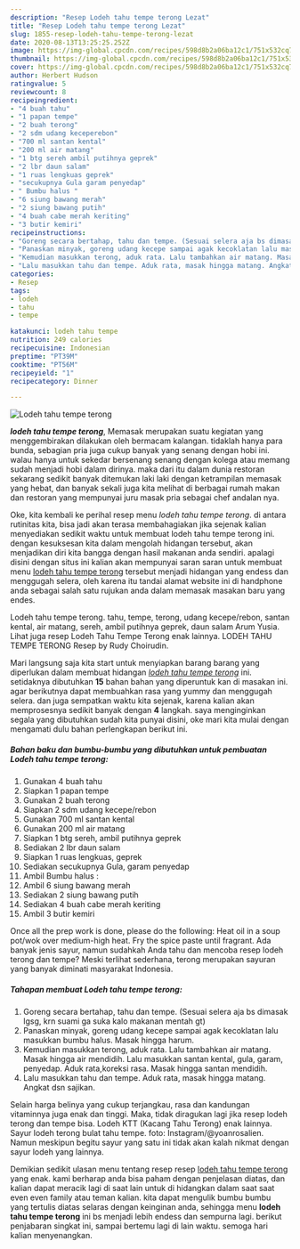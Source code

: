 ```yaml
---
description: "Resep Lodeh tahu tempe terong Lezat"
title: "Resep Lodeh tahu tempe terong Lezat"
slug: 1855-resep-lodeh-tahu-tempe-terong-lezat
date: 2020-08-13T13:25:25.252Z
image: https://img-global.cpcdn.com/recipes/598d8b2a06ba12c1/751x532cq70/lodeh-tahu-tempe-terong-foto-resep-utama.jpg
thumbnail: https://img-global.cpcdn.com/recipes/598d8b2a06ba12c1/751x532cq70/lodeh-tahu-tempe-terong-foto-resep-utama.jpg
cover: https://img-global.cpcdn.com/recipes/598d8b2a06ba12c1/751x532cq70/lodeh-tahu-tempe-terong-foto-resep-utama.jpg
author: Herbert Hudson
ratingvalue: 5
reviewcount: 8
recipeingredient:
- "4 buah tahu"
- "1 papan tempe"
- "2 buah terong"
- "2 sdm udang keceperebon"
- "700 ml santan kental"
- "200 ml air matang"
- "1 btg sereh ambil putihnya geprek"
- "2 lbr daun salam"
- "1 ruas lengkuas geprek"
- "secukupnya Gula garam penyedap"
- " Bumbu halus "
- "6 siung bawang merah"
- "2 siung bawang putih"
- "4 buah cabe merah keriting"
- "3 butir kemiri"
recipeinstructions:
- "Goreng secara bertahap, tahu dan tempe. (Sesuai selera aja bs dimasak lgsg, krn suami ga suka kalo makanan mentah gt)"
- "Panaskan minyak, goreng udang kecepe sampai agak kecoklatan lalu masukkan bumbu halus. Masak hingga harum."
- "Kemudian masukkan terong, aduk rata. Lalu tambahkan air matang. Masak hingga air mendidih. Lalu masukkan santan kental, gula, garam, penyedap. Aduk rata,koreksi rasa. Masak hingga santan mendidih."
- "Lalu masukkan tahu dan tempe. Aduk rata, masak hingga matang. Angkat dsn sajikan."
categories:
- Resep
tags:
- lodeh
- tahu
- tempe

katakunci: lodeh tahu tempe 
nutrition: 249 calories
recipecuisine: Indonesian
preptime: "PT39M"
cooktime: "PT56M"
recipeyield: "1"
recipecategory: Dinner

---
```



![Lodeh tahu tempe terong](https://img-global.cpcdn.com/recipes/598d8b2a06ba12c1/751x532cq70/lodeh-tahu-tempe-terong-foto-resep-utama.jpg)

<b><i>lodeh tahu tempe terong</i></b>, Memasak merupakan suatu kegiatan yang menggembirakan dilakukan oleh bermacam kalangan. tidaklah hanya para bunda, sebagian pria juga cukup banyak yang senang dengan hobi ini. walau hanya untuk sekedar bersenang senang dengan kolega atau memang sudah menjadi hobi dalam dirinya. maka dari itu dalam dunia restoran sekarang sedikit banyak ditemukan laki laki dengan ketrampilan memasak yang hebat, dan banyak sekali juga kita melihat di berbagai rumah makan dan restoran yang mempunyai juru masak pria sebagai chef andalan nya.

Oke, kita kembali ke perihal resep menu <i>lodeh tahu tempe terong</i>. di antara rutinitas kita, bisa jadi akan terasa membahagiakan jika sejenak kalian menyediakan sedikit waktu untuk membuat lodeh tahu tempe terong ini. dengan kesuksesan kita dalam mengolah hidangan tersebut, akan menjadikan diri kita bangga dengan hasil makanan anda sendiri. apalagi disini dengan situs ini kalian akan mempunyai saran saran untuk membuat menu <u>lodeh tahu tempe terong</u> tersebut menjadi hidangan yang endess dan menggugah selera, oleh karena itu tandai alamat website ini di handphone anda sebagai salah satu rujukan anda dalam memasak masakan baru yang endes.

Lodeh tahu tempe terong. tahu, tempe, terong, udang kecepe/rebon, santan kental, air matang, sereh, ambil putihnya geprek, daun salam Arum Yusia. Lihat juga resep Lodeh Tahu Tempe Terong enak lainnya. LODEH TAHU TEMPE TERONG Resep by Rudy Choirudin.


Mari langsung saja kita start untuk menyiapkan barang barang yang diperlukan dalam membuat hidangan <u><i>lodeh tahu tempe terong</i></u> ini. setidaknya dibutuhkan <b>15</b> bahan bahan yang diperuntuk kan di masakan ini. agar berikutnya dapat membuahkan rasa yang yummy dan menggugah selera. dan juga sempatkan waktu kita sejenak, karena kalian akan memprosesnya sedikit banyak dengan <b>4</b> langkah. saya menginginkan segala yang dibutuhkan sudah kita punyai disini, oke mari kita mulai dengan mengamati dulu bahan perlengkapan berikut ini.

<!--inarticleads1-->

##### Bahan baku dan bumbu-bumbu yang dibutuhkan untuk pembuatan Lodeh tahu tempe terong:

1. Gunakan 4 buah tahu
1. Siapkan 1 papan tempe
1. Gunakan 2 buah terong
1. Siapkan 2 sdm udang kecepe/rebon
1. Gunakan 700 ml santan kental
1. Gunakan 200 ml air matang
1. Siapkan 1 btg sereh, ambil putihnya geprek
1. Sediakan 2 lbr daun salam
1. Siapkan 1 ruas lengkuas, geprek
1. Sediakan secukupnya Gula, garam penyedap
1. Ambil  Bumbu halus :
1. Ambil 6 siung bawang merah
1. Sediakan 2 siung bawang putih
1. Sediakan 4 buah cabe merah keriting
1. Ambil 3 butir kemiri


Once all the prep work is done, please do the following: Heat oil in a soup pot/wok over medium-high heat. Fry the spice paste until fragrant. Ada banyak jenis sayur, namun sudahkah Anda tahu dan mencoba resep lodeh terong dan tempe? Meski terlihat sederhana, terong merupakan sayuran yang banyak diminati masyarakat Indonesia. 

<!--inarticleads2-->

##### Tahapan membuat Lodeh tahu tempe terong:

1. Goreng secara bertahap, tahu dan tempe. (Sesuai selera aja bs dimasak lgsg, krn suami ga suka kalo makanan mentah gt)
1. Panaskan minyak, goreng udang kecepe sampai agak kecoklatan lalu masukkan bumbu halus. Masak hingga harum.
1. Kemudian masukkan terong, aduk rata. Lalu tambahkan air matang. Masak hingga air mendidih. Lalu masukkan santan kental, gula, garam, penyedap. Aduk rata,koreksi rasa. Masak hingga santan mendidih.
1. Lalu masukkan tahu dan tempe. Aduk rata, masak hingga matang. Angkat dsn sajikan.


Selain harga belinya yang cukup terjangkau, rasa dan kandungan vitaminnya juga enak dan tinggi. Maka, tidak diragukan lagi jika resep lodeh terong dan tempe bisa. Lodeh KTT (Kacang Tahu Terong) enak lainnya. Sayur lodeh terong bulat tahu tempe. foto: Instagram/@yoanrosalien. Namun meskipun begitu sayur yang satu ini tidak akan kalah nikmat dengan sayur lodeh yang lainnya. 

Demikian sedikit ulasan menu tentang resep resep <u>lodeh tahu tempe terong</u> yang enak. kami berharap anda bisa paham dengan penjelasan diatas, dan kalian dapat meracik lagi di saat lain untuk di hidangkan dalam saat saat even even family atau teman kalian. kita dapat mengulik bumbu bumbu yang tertulis diatas selaras dengan keinginan anda, sehingga menu <b>lodeh tahu tempe terong</b> ini bs menjadi lebih endess dan sempurna lagi. berikut penjabaran singkat ini, sampai bertemu lagi di lain waktu. semoga hari kalian menyenangkan.
